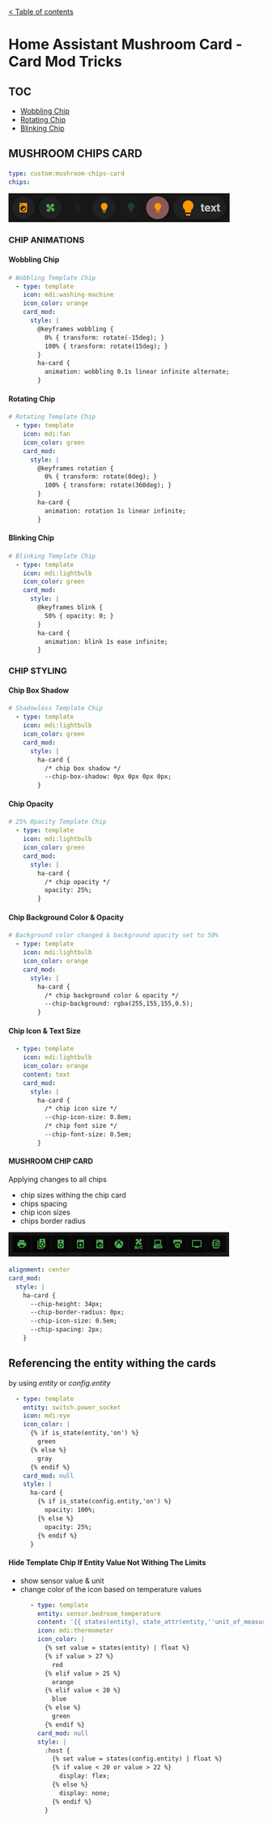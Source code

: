 [< Table of contents](readme.md)

# Home Assistant Mushroom Card - Card Mod Tricks

## TOC

* [Wobbling Chip](#wobbling-chip)
* [Rotating Chip](#rotating-chip)
* [Blinking Chip](#blinking-chip)

## MUSHROOM CHIPS CARD
```YAML
type: custom:mushroom-chips-card
chips:
```

![image](mushroom-chip-card-animations.gif)

### CHIP ANIMATIONS

#### Wobbling Chip

```YAML
# Wobbling Template Chip
  - type: template
    icon: mdi:washing-machine
    icon_color: orange
    card_mod:
      style: |
        @keyframes wobbling {
          0% { transform: rotate(-15deg); }
          100% { transform: rotate(15deg); }
        }
        ha-card {
          animation: wobbling 0.1s linear infinite alternate;
        }
```

#### Rotating Chip
```YAML
# Rotating Template Chip
  - type: template
    icon: mdi:fan
    icon_color: green
    card_mod:
      style: |
        @keyframes rotation {
          0% { transform: rotate(0deg); }
          100% { transform: rotate(360deg); }
        }
        ha-card {
          animation: rotation 1s linear infinite;
        }
```

#### Blinking Chip
```YAML
# Blinking Template Chip
  - type: template
    icon: mdi:lightbulb
    icon_color: green
    card_mod:
      style: |
        @keyframes blink {
          50% { opacity: 0; }
        }
        ha-card {
          animation: blink 1s ease infinite;
        }
```

### CHIP STYLING

#### Chip Box Shadow
```YAML
# Shadowless Template Chip
  - type: template
    icon: mdi:lightbulb
    icon_color: green
    card_mod:
      style: |
        ha-card {
          /* chip box shadow */
          --chip-box-shadow: 0px 0px 0px 0px;
        }
```
#### Chip Opacity
```YAML
# 25% Opacity Template Chip
  - type: template
    icon: mdi:lightbulb
    icon_color: green
    card_mod:
      style: |
        ha-card {
          /* chip opacity */
          opacity: 25%;
        }
```

#### Chip Background Color & Opacity
```YAML
# Background color changed & background opacity set to 50%
  - type: template
    icon: mdi:lightbulb
    icon_color: orange
    card_mod:
      style: |
        ha-card {
          /* chip background color & opacity */
          --chip-background: rgba(255,155,155,0.5);
        }
```

#### Chip Icon & Text Size
```YAML
  - type: template
    icon: mdi:lightbulb
    icon_color: orange
    content: text
    card_mod:
      style: |
        ha-card {
          /* chip icon size */
          --chip-icon-size: 0.8em;
          /* chip font size */
          --chip-font-size: 0.5em;
        }
```

#### MUSHROOM CHIP CARD

Applying changes to all chips
* chip sizes withing the chip card
* chips spacing
* chip icon sizes
* chips border radius

![image](mushroom-chip-card-mods.png)

```YAML
alignment: center
card_mod:
  style: |
    ha-card {
      --chip-height: 34px;
      --chip-border-radius: 0px;
      --chip-icon-size: 0.5em;
      --chip-spacing: 2px;
    }
```

## Referencing the entity withing the cards

by using *entity* or *config.entity*

```YAML
  - type: template
    entity: switch.power_socket
    icon: mdi:eye
    icon_color: |
      {% if is_state(entity,'on') %}
        green
      {% else %}
        gray
      {% endif %}
    card_mod: null
    style: |
      ha-card {
        {% if is_state(config.entity,'on') %}
          opacity: 100%;
        {% else %}
          opacity: 25%;
        {% endif %}
      }
```

#### Hide Template Chip If Entity Value Not Withing The Limits
* show sensor value & unit
* change color of the icon based on temperature values

```YAML
      - type: template
        entity: sensor.bedroom_temperature
        content: '{{ states(entity), state_attr(entity,''unit_of_measurement'') }}'
        icon: mdi:thermometer
        icon_color: |
          {% set value = states(entity) | float %}
          {% if value > 27 %}
            red
          {% elif value > 25 %}
            orange
          {% elif value < 20 %}
            blue
          {% else %}
            green
          {% endif %}
        card_mod: null
        style: |
          :host {
            {% set value = states(config.entity) | float %}
            {% if value < 20 or value > 22 %}
              display: flex;
            {% else %}
              display: none;
            {% endif %}
          }
```



